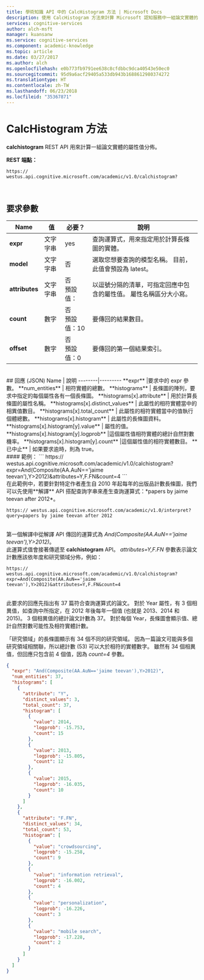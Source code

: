 ```yaml
---
title: 學術知識 API 中的 CalcHistogram 方法 | Microsoft Docs
description: 使用 CalcHistogram 方法來計算 Microsoft 認知服務中一組論文實體的屬性值分佈。
services: cognitive-services
author: alch-msft
manager: kuansanw
ms.service: cognitive-services
ms.component: academic-knowledge
ms.topic: article
ms.date: 03/27/2017
ms.author: alch
ms.openlocfilehash: e0b773fb9791ee638c8cfdbbc9dca40543e50ec0
ms.sourcegitcommit: 95d9a6acf29405a533db943b1688612980374272
ms.translationtype: HT
ms.contentlocale: zh-TW
ms.lasthandoff: 06/23/2018
ms.locfileid: "35367871"
---
```

# <a name="calchistogram-method"></a>CalcHistogram 方法

**calchistogram** REST API 用來計算一組論文實體的屬性值分佈。          


**REST 端點：**
```
https:// westus.api.cognitive.microsoft.com/academic/v1.0/calchistogram?
``` 
<br>
  
## <a name="request-parameters"></a>要求參數

Name  |值 | 必要？  |說明
-----------|----------|--------|----------
**expr**    |文字字串 | yes  |查詢運算式，用來指定用於計算長條圖的實體。
**model** |文字字串 | 否 |選取您想要查詢的模型名稱。  目前，此值會預設為 latest。
**attributes** | 文字字串 | 否<br>預設值： | 以逗號分隔的清單，可指定回應中包含的屬性值。 屬性名稱區分大小寫。
**count** |數字 | 否<br>預設值：10 |要傳回的結果數目。
**offset**  |數字 | 否<br>預設值：0 |要傳回的第一個結果索引。
<br>
## <a name="response-json"></a>回應 (JSON)
Name | 說明
--------|---------
**expr**  |要求中的 expr 參數。
**num_entities** | 相符實體的總數。
**histograms** |  長條圖的陣列，要求中指定的每個屬性各有一個長條圖。
**histograms[x].attribute** | 用於計算長條圖的屬性名稱。
**histograms[x].distinct_values** | 此屬性的相符實體當中的相異值數目。
**histograms[x].total_count** | 此屬性的相符實體當中的值執行個體總數。
**histograms[x].histogram** | 此屬性的長條圖資料。
**histograms[x].histogram[y].value** |  屬性的值。
**histograms[x].histogram[y].logprob**  |這個屬性值相符實體的總計自然對數機率。
**histograms[x].histogram[y].count**  |這個屬性值的相符實體數目。
**已中止** | 如果要求逾時，則為 true。

 <br>
#### <a name="example"></a>範例：
```
https:// westus.api.cognitive.microsoft.com/academic/v1.0/calchistogram?expr=And(Composite(AA.AuN=='jaime teevan'),Y>2012)&attributes=Y,F.FN&count=4
```
<br>在此範例中，若要針對特定作者產生自 2010 年起每年的出版品計數長條圖，我們可以先使用**解譯** API 搭配查詢字串來產生查詢運算式：*papers by jaime teevan after 2012*。

```
https:// westus.api.cognitive.microsoft.com/academic/v1.0/interpret?query=papers by jaime teevan after 2012
```
<br>第一個解譯中從解譯 API 傳回的運算式為 *And(Composite(AA.AuN=='jaime teevan'),Y>2012)*。
<br>此運算式值會接著傳遞至 **calchistogram** API。 *attributes=Y,F.FN* 參數表示論文計數應該依年度和研究領域分佈，例如：
```
https:// westus.api.cognitive.microsoft.com/academic/v1.0/calchistogram?expr=And(Composite(AA.AuN=='jaime teevan'),Y>2012)&attributes=Y,F.FN&count=4
```
<br>此要求的回應先指出有 37 篇符合查詢運算式的論文。  對於 Year  屬性，有 3 個相異值，如查詢中所指定，在 2012 年後每年一個值 (也就是 2013、2014 和 2015)。  3 個相異值的總計論文計數為 37。  對於每個 Year，長條圖會顯示值、總計自然對數可能性及相符實體計數。     

「研究領域」的長條圖顯示有 34 個不同的研究領域。 因為一篇論文可能與多個研究領域相關聯，所以總計數 (53) 可以大於相符的實體數字。  雖然有 34 個相異值，但回應只包含前 4 個值，因為 *count=4* 參數。

```JSON
{
  "expr": "And(Composite(AA.AuN=='jaime teevan'),Y>2012)",
  "num_entities": 37,
  "histograms": [
    {
      "attribute": "Y",
      "distinct_values": 3,
      "total_count": 37,
      "histogram": [
        {
          "value": 2014,
          "logprob": -15.753,
          "count": 15
        },
        {
          "value": 2013,
          "logprob": -15.805,
          "count": 12
        },
        {
          "value": 2015,
          "logprob": -16.035,
          "count": 10
        }
      ]
    },
    {
      "attribute": "F.FN",
      "distinct_values": 34,
      "total_count": 53,
      "histogram": [
        {
          "value": "crowdsourcing",
          "logprob": -15.258,
          "count": 9
        },
        {
          "value": "information retrieval",
          "logprob": -16.002,
          "count": 4
        },
        {
          "value": "personalization",
          "logprob": -16.226,
          "count": 3
        },
        {
          "value": "mobile search",
          "logprob": -17.228,
          "count": 2
        }
      ]
    }
  ]
}
```
